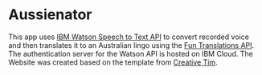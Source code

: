 # Aussienator

This app uses [IBM Watson Speech to Text API](https://www.ibm.com/watson/services/speech-to-text/) to convert recorded voice and then translates it to an Australian lingo using the [Fun Translations API](http://funtranslations.com/#). The authentication server for the Watson API is hosted on IBM Cloud.
The Website was created based on the template from [Creative Tim](https://www.creative-tim.com/). 
